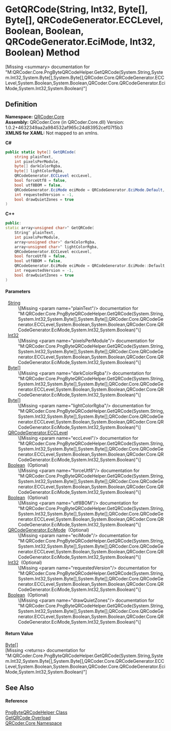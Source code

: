 # GetQRCode(String, Int32, Byte[], Byte[], QRCodeGenerator.ECCLevel, Boolean, Boolean, QRCodeGenerator.EciMode, Int32, Boolean) Method


\[Missing &lt;summary&gt; documentation for "M:QRCoder.Core.PngByteQRCodeHelper.GetQRCode(System.String,System.Int32,System.Byte[],System.Byte[],QRCoder.Core.QRCodeGenerator.ECCLevel,System.Boolean,System.Boolean,QRCoder.Core.QRCodeGenerator.EciMode,System.Int32,System.Boolean)"\]



## Definition
**Namespace:** <a href="N_QRCoder_Core.md">QRCoder.Core</a>  
**Assembly:** QRCoder.Core (in QRCoder.Core.dll) Version: 1.0.2+4632349aa2a984532af965c24d83952cef07f5b3  
**XMLNS for XAML:** Not mapped to an xmlns.

**C#**
``` C#
public static byte[] GetQRCode(
	string plainText,
	int pixelsPerModule,
	byte[] darkColorRgba,
	byte[] lightColorRgba,
	QRCodeGenerator.ECCLevel eccLevel,
	bool forceUtf8 = false,
	bool utf8BOM = false,
	QRCodeGenerator.EciMode eciMode = QRCodeGenerator.EciMode.Default,
	int requestedVersion = -1,
	bool drawQuietZones = true
)
```
**C++**
``` C++
public:
static array<unsigned char>^ GetQRCode(
	String^ plainText, 
	int pixelsPerModule, 
	array<unsigned char>^ darkColorRgba, 
	array<unsigned char>^ lightColorRgba, 
	QRCodeGenerator.ECCLevel eccLevel, 
	bool forceUtf8 = false, 
	bool utf8BOM = false, 
	QRCodeGenerator.EciMode eciMode = QRCodeGenerator.EciMode::Default, 
	int requestedVersion = -1, 
	bool drawQuietZones = true
)
```



#### Parameters
<dl><dt>  <a href="https://learn.microsoft.com/dotnet/api/system.string" target="_blank" rel="noopener noreferrer">String</a></dt><dd>\[Missing &lt;param name="plainText"/&gt; documentation for "M:QRCoder.Core.PngByteQRCodeHelper.GetQRCode(System.String,System.Int32,System.Byte[],System.Byte[],QRCoder.Core.QRCodeGenerator.ECCLevel,System.Boolean,System.Boolean,QRCoder.Core.QRCodeGenerator.EciMode,System.Int32,System.Boolean)"\]</dd><dt>  <a href="https://learn.microsoft.com/dotnet/api/system.int32" target="_blank" rel="noopener noreferrer">Int32</a></dt><dd>\[Missing &lt;param name="pixelsPerModule"/&gt; documentation for "M:QRCoder.Core.PngByteQRCodeHelper.GetQRCode(System.String,System.Int32,System.Byte[],System.Byte[],QRCoder.Core.QRCodeGenerator.ECCLevel,System.Boolean,System.Boolean,QRCoder.Core.QRCodeGenerator.EciMode,System.Int32,System.Boolean)"\]</dd><dt>  <a href="https://learn.microsoft.com/dotnet/api/system.byte" target="_blank" rel="noopener noreferrer">Byte</a>[]</dt><dd>\[Missing &lt;param name="darkColorRgba"/&gt; documentation for "M:QRCoder.Core.PngByteQRCodeHelper.GetQRCode(System.String,System.Int32,System.Byte[],System.Byte[],QRCoder.Core.QRCodeGenerator.ECCLevel,System.Boolean,System.Boolean,QRCoder.Core.QRCodeGenerator.EciMode,System.Int32,System.Boolean)"\]</dd><dt>  <a href="https://learn.microsoft.com/dotnet/api/system.byte" target="_blank" rel="noopener noreferrer">Byte</a>[]</dt><dd>\[Missing &lt;param name="lightColorRgba"/&gt; documentation for "M:QRCoder.Core.PngByteQRCodeHelper.GetQRCode(System.String,System.Int32,System.Byte[],System.Byte[],QRCoder.Core.QRCodeGenerator.ECCLevel,System.Boolean,System.Boolean,QRCoder.Core.QRCodeGenerator.EciMode,System.Int32,System.Boolean)"\]</dd><dt>  <a href="T_QRCoder_Core_QRCodeGenerator_ECCLevel.md">QRCodeGenerator.ECCLevel</a></dt><dd>\[Missing &lt;param name="eccLevel"/&gt; documentation for "M:QRCoder.Core.PngByteQRCodeHelper.GetQRCode(System.String,System.Int32,System.Byte[],System.Byte[],QRCoder.Core.QRCodeGenerator.ECCLevel,System.Boolean,System.Boolean,QRCoder.Core.QRCodeGenerator.EciMode,System.Int32,System.Boolean)"\]</dd><dt>  <a href="https://learn.microsoft.com/dotnet/api/system.boolean" target="_blank" rel="noopener noreferrer">Boolean</a>  (Optional)</dt><dd>\[Missing &lt;param name="forceUtf8"/&gt; documentation for "M:QRCoder.Core.PngByteQRCodeHelper.GetQRCode(System.String,System.Int32,System.Byte[],System.Byte[],QRCoder.Core.QRCodeGenerator.ECCLevel,System.Boolean,System.Boolean,QRCoder.Core.QRCodeGenerator.EciMode,System.Int32,System.Boolean)"\]</dd><dt>  <a href="https://learn.microsoft.com/dotnet/api/system.boolean" target="_blank" rel="noopener noreferrer">Boolean</a>  (Optional)</dt><dd>\[Missing &lt;param name="utf8BOM"/&gt; documentation for "M:QRCoder.Core.PngByteQRCodeHelper.GetQRCode(System.String,System.Int32,System.Byte[],System.Byte[],QRCoder.Core.QRCodeGenerator.ECCLevel,System.Boolean,System.Boolean,QRCoder.Core.QRCodeGenerator.EciMode,System.Int32,System.Boolean)"\]</dd><dt>  <a href="T_QRCoder_Core_QRCodeGenerator_EciMode.md">QRCodeGenerator.EciMode</a>  (Optional)</dt><dd>\[Missing &lt;param name="eciMode"/&gt; documentation for "M:QRCoder.Core.PngByteQRCodeHelper.GetQRCode(System.String,System.Int32,System.Byte[],System.Byte[],QRCoder.Core.QRCodeGenerator.ECCLevel,System.Boolean,System.Boolean,QRCoder.Core.QRCodeGenerator.EciMode,System.Int32,System.Boolean)"\]</dd><dt>  <a href="https://learn.microsoft.com/dotnet/api/system.int32" target="_blank" rel="noopener noreferrer">Int32</a>  (Optional)</dt><dd>\[Missing &lt;param name="requestedVersion"/&gt; documentation for "M:QRCoder.Core.PngByteQRCodeHelper.GetQRCode(System.String,System.Int32,System.Byte[],System.Byte[],QRCoder.Core.QRCodeGenerator.ECCLevel,System.Boolean,System.Boolean,QRCoder.Core.QRCodeGenerator.EciMode,System.Int32,System.Boolean)"\]</dd><dt>  <a href="https://learn.microsoft.com/dotnet/api/system.boolean" target="_blank" rel="noopener noreferrer">Boolean</a>  (Optional)</dt><dd>\[Missing &lt;param name="drawQuietZones"/&gt; documentation for "M:QRCoder.Core.PngByteQRCodeHelper.GetQRCode(System.String,System.Int32,System.Byte[],System.Byte[],QRCoder.Core.QRCodeGenerator.ECCLevel,System.Boolean,System.Boolean,QRCoder.Core.QRCodeGenerator.EciMode,System.Int32,System.Boolean)"\]</dd></dl>

#### Return Value
<a href="https://learn.microsoft.com/dotnet/api/system.byte" target="_blank" rel="noopener noreferrer">Byte</a>[]  
\[Missing &lt;returns&gt; documentation for "M:QRCoder.Core.PngByteQRCodeHelper.GetQRCode(System.String,System.Int32,System.Byte[],System.Byte[],QRCoder.Core.QRCodeGenerator.ECCLevel,System.Boolean,System.Boolean,QRCoder.Core.QRCodeGenerator.EciMode,System.Int32,System.Boolean)"\]

## See Also


#### Reference
<a href="T_QRCoder_Core_PngByteQRCodeHelper.md">PngByteQRCodeHelper Class</a>  
<a href="Overload_QRCoder_Core_PngByteQRCodeHelper_GetQRCode.md">GetQRCode Overload</a>  
<a href="N_QRCoder_Core.md">QRCoder.Core Namespace</a>  
